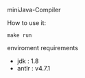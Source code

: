 miniJava-Compiler

How to use it:
```
make run
```

enviroment requirements
- jdk : 1.8
- antlr : v4.7.1

